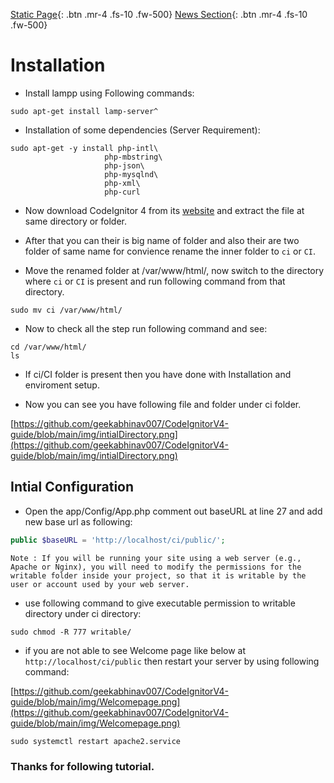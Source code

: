 [Static Page](./docs/static.md){: .btn .mr-4 .fs-10 .fw-500}   [News Section](./docs/news.md){: .btn  .mr-4 .fs-10 .fw-500}

# Installation 

- Install lampp using Following commands:

```console
sudo apt-get install lamp-server^
```

- Installation of some dependencies (Server Requirement):

```console
sudo apt-get -y install php-intl\
                     php-mbstring\
                     php-json\
                     php-mysqlnd\
                     php-xml\
                     php-curl
```

- Now download CodeIgnitor 4 from its [website](https://www.codeigniter.com/download) and extract the file at same directory or folder.

- After that you can their is big name of folder and also their are two folder of same name for convience rename the inner folder to `ci` or `CI`.

- Move the renamed folder at /var/www/html/, now switch to the directory where `ci` or `CI` is present and run following command from that directory.

```console
sudo mv ci /var/www/html/
```
- Now to check all the step run following command and see:

```console
cd /var/www/html/
ls
```
- If ci/CI folder is present then you have done with Installation and enviroment setup.

- Now you can see you have following file and folder under ci folder.


[https://github.com/geekabhinav007/CodeIgnitorV4-guide/blob/main/img/intialDirectory.png](https://github.com/geekabhinav007/CodeIgnitorV4-guide/blob/main/img/intialDirectory.png)

## Intial Configuration

- Open the app/Config/App.php comment out baseURL at line 27 and add new base url as following:

```php
public $baseURL = 'http://localhost/ci/public/';
```

```
Note : If you will be running your site using a web server (e.g., Apache or Nginx), you will need to modify the permissions for the writable folder inside your project, so that it is writable by the user or account used by your web server.
```
- use following command to give executable permission to writable directory under ci directory:

```console
sudo chmod -R 777 writable/
```
- if you are not able to see Welcome page like below at `http://localhost/ci/public`
then restart your server by using following command:

[https://github.com/geekabhinav007/CodeIgnitorV4-guide/blob/main/img/Welcomepage.png](https://github.com/geekabhinav007/CodeIgnitorV4-guide/blob/main/img/Welcomepage.png)


```console
sudo systemctl restart apache2.service
```
### Thanks for following tutorial. 
